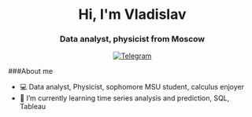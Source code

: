 <div id="header" align="center">
  <h1>Hi, I'm Vladislav</h1>
  <h3>Data analyst, physicist from Moscow</h3>
</div>
<div id="contacts" align="center">
  <a href="https://web.telegram.org/k/#@vwv_inc">
    <img src="https://img.shields.io/badge/Telegram-blue?style=for-the-badge&logo=telegram&logoColor=white" alt="Telegram"/>
  </a>
</div>

###About me
-    💻 Data analyst, Physicist, sophomore MSU student, calculus enjoyer
-    🌱 I’m currently learning time series analysis and prediction, SQL, Tableau


<!---
VladislavVoskoboinik/VladislavVoskoboinik is a ✨ special ✨ repository because its `README.md` (this file) appears on your GitHub profile.
You can click the Preview link to take a look at your changes.
--->

